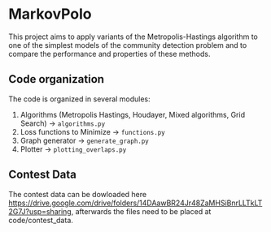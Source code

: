 # MarkovPolo

This project aims to apply variants of the Metropolis-Hastings algorithm to one of the simplest models of the community detection problem and to compare the performance and properties of these methods. 

## Code organization

The code is organized in several modules:
1. Algorithms (Metropolis Hastings, Houdayer, Mixed algorithms, Grid Search) -> `algorithms.py`
2. Loss functions to Minimize -> `functions.py`
3. Graph generator -> `generate_graph.py`
4. Plotter -> `plotting_overlaps.py`


## Contest Data

The contest data can be dowloaded here https://drive.google.com/drive/folders/14DAawBR24Jr48ZaMHSiBnrLLTkLT2G7J?usp=sharing, afterwards the files need to be placed at code/contest_data.
